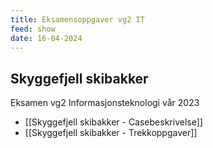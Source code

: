 ```yaml
---
title: Eksamensoppgaver vg2 IT
feed: show
date: 16-04-2024
---
```

## Skyggefjell skibakker
Eksamen vg2 Informasjonsteknologi vår 2023
- [[Skyggefjell skibakker - Casebeskrivelse]]
- [[Skyggefjell skibakker - Trekkoppgaver]]
